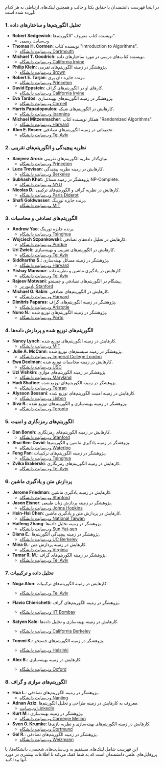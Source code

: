 در اینجا فهرست دانشمندان با حقایق یکتا و جالب و همچنین لینک‌های ارتباطی به هر کدام آورده شده است:

### **1. تحلیل الگوریتم‌ها و ساختارهای داده**
- **Robert Sedgewick**: نویسنده کتاب معروف "الگوریتم‌ها".
  - [وب‌سایت رسمی](http://www.cs.princeton.edu/~rs/)
- **Thomas H. Cormen**: نویسنده کتاب "Introduction to Algorithms".
  - [وب‌سایت دانشگاه Dartmouth](https://www.dartmouth.edu/~cormen/)
- **Michael T. Goodrich**: نویسنده کتاب‌های درسی در مورد ساختارهای داده.
  - [وب‌سایت دانشگاه California Irvine](https://www.ics.uci.edu/~goodrich/)
- **Philip Klein**: پژوهشگر در زمینه الگوریتم‌های تقریبی.
  - [وب‌سایت دانشگاه Brown](https://cs.brown.edu/people/pk/)
- **Robert E. Tarjan**: برنده جایزه دان پری.
  - [وب‌سایت دانشگاه Princeton](http://www.cs.princeton.edu/~tarjan/)
- **David Eppstein**: کارهای او در الگوریتم‌های گراف.
  - [وب‌سایت دانشگاه California Irvine](https://www.ics.uci.edu/~eppstein/)
- **Eva Tardos**: پژوهشگر در زمینه الگوریتم‌های بهینه‌سازی.
  - [وب‌سایت دانشگاه Cornell](https://www.cs.cornell.edu/home/tardos/)
- **Harris Papadopoulos**: کارهایش در الگوریتم‌های شبکه.
  - [وب‌سایت دانشگاه Ioannina](http://www.cs.uoi.gr/~papadop/)
- **Michael Mitzenmacher**: همکار نویسنده کتاب "Randomized Algorithms".
  - [وب‌سایت دانشگاه Harvard](https://www.eecs.harvard.edu/~michaelm/)
- **Alon E. Rosen**: تحقیقاتی در زمینه الگوریتم‌های تصادفی.
  - [وب‌سایت دانشگاه Tel Aviv](https://www.cs.tau.ac.il/~alon/)

### **2. نظریه پیچیدگی و الگوریتم‌های تقریبی**
- **Sanjeev Arora**: بنیان‌گذار نظریه الگوریتم‌های تقریبی.
  - [وب‌سایت دانشگاه Princeton](http://www.cs.princeton.edu/~sanjeev/)
- **Luca Trevisan**: کارهایش در زمینه نظریه پیچیدگی.
  - [وب‌سایت دانشگاه Berkeley](https://people.eecs.berkeley.edu/~luca/)
- **Subhash Khot**: پژوهشگر در زمینه مسائل NP-Complete.
  - [وب‌سایت دانشگاه NYU](https://cs.nyu.edu/~subhash/)
- **Nicolas D.**: کارهایش در نظریه گراف و الگوریتم‌های ترکیبی.
  - [وب‌سایت دانشگاه Paris Diderot](http://www.liafa.univ-paris-diderot.fr/~nicolas/)
- **Shafi Goldwasser**: برنده جایزه تورینگ.
  - [وب‌سایت دانشگاه MIT](https://people.csail.mit.edu/shafi/)

### **3. الگوریتم‌های تصادفی و محاسبات**
- **Andrew Yao**: برنده جایزه تورینگ.
  - [وب‌سایت دانشگاه Tsinghua](http://www.cs.tsinghua.edu.cn/~yao/)
- **Wojciech Szpankowski**: کارهایش در تحلیل داده‌های تصادفی.
  - [وب‌سایت دانشگاه Purdue](https://www.cs.purdue.edu/homes/szpank/)
- **Uri Zwick**: کارهایش در الگوریتم‌های تقریبی و بهینه‌سازی.
  - [وب‌سایت دانشگاه Tel Aviv](https://www.cs.tau.ac.il/~zwick/)
- **Siddhartha S.**: پژوهشگر در زمینه مسائل بهینه‌سازی.
  - [وب‌سایت دانشگاه Harvard](https://www.eecs.harvard.edu/~siddhartha/)
- **Yishay Mansour**: کارهایش در یادگیری ماشین و نظریه داده.
  - [وب‌سایت دانشگاه Tel Aviv](https://www.cs.tau.ac.il/~yishay/)
- **Rajeev Motwani**: پیشگام در الگوریتم‌های تصادفی و جستجو.
  - [یادبود در Stanford](https://cs.stanford.edu/people/motwani/)
- **Michael O. Rabin**: کارهایش در الگوریتم‌های تصادفی.
  - [وب‌سایت دانشگاه Harvard](https://www.seas.harvard.edu/directory/michael-o-rabin)
- **Dimitris Paparas**: پژوهشگر در زمینه الگوریتم‌های گراف.
  - [وب‌سایت دانشگاه Aristotle](https://www.csd.auth.gr/en/staff/paparas)
- **Nuno N.**: پژوهشگر در زمینه الگوریتم‌های توزیع شده.
  - [وب‌سایت دانشگاه Porto](https://webpages.ciencias.ulisboa.pt/~nnunes/)

### **4. الگوریتم‌های توزیع شده و پردازش داده‌ها**
- **Nancy Lynch**: کارهایش در زمینه الگوریتم‌های توزیع شده.
  - [وب‌سایت دانشگاه MIT](https://www.csail.mit.edu/person/nancy-lynch)
- **Julie A. McCann**: پژوهشگر در زمینه سیستم‌های توزیع شده.
  - [وب‌سایت دانشگاه Imperial College London](https://www.imperial.ac.uk/people/julie.mccann)
- **Ewa Deelman**: کارهایش در زمینه محاسبات توزیع شده.
  - [وب‌سایت دانشگاه USC](https://isr.usc.edu/~edeelman/)
- **Uzi Vishkin**: پژوهشگر در زمینه الگوریتم‌های موازی.
  - [وب‌سایت دانشگاه Maryland](https://www.cs.umd.edu/~vishkin/)
- **Hadi Shafiee**: پژوهشگر در زمینه الگوریتم‌های توزیع شده.
  - [وب‌سایت دانشگاه Tehran](https://www.cse.toronto.edu/~hshafiee/)
- **Alysson Bessani**: کارهایش در زمینه امنیت الگوریتم‌های توزیع شده.
  - [وب‌سایت دانشگاه Lisbon](https://www.ncc.unl.pt/~bessani/)
- **Siva R.**: پژوهشگر در زمینه بهینه‌سازی و الگوریتم‌های توزیع شده.
  - [وب‌سایت دانشگاه Toronto](https://www.cs.toronto.edu/~siva/)

### **5. الگوریتم‌های رمزنگاری و امنیت**
- **Dan Boneh**: کارهایش در زمینه الگوریتم‌های رمزنگاری.
  - [وب‌سایت دانشگاه Stanford](https://crypto.stanford.edu/~dabo/)
- **Shai Ben-David**: پژوهشگر در زمینه یادگیری ماشین و الگوریتم‌ها.
  - [وب‌سایت دانشگاه Waterloo](https://cs.uwaterloo.ca/~shai/)
- **Feng Pan**: پژوهشگر در زمینه الگوریتم‌های ترکیبیات.
  - [وب‌سایت دانشگاه Tsinghua](http://www.cs.tsinghua.edu.cn/~fengpan/)
- **Zvika Brakerski**: کارهایش در زمینه الگوریتم‌های رمزنگاری.
  - [وب‌سایت دانشگاه Tel Aviv](https://www.cs.tau.ac.il/~zvika/)

### **6. پردازش متن و یادگیری ماشین**
- **Jerome Friedman**: کارهایش در زمینه یادگیری ماشین.
  - [وب‌سایت دانشگاه Stanford](https://statweb.stanford.edu/~jhf/)
- **Jason Eisner**: پژوهشگر در زمینه پردازش زبان طبیعی.
  - [وب‌سایت دانشگاه Johns Hopkins](https://www.cs.jhu.edu/~jason/)
- **Hsin-Hsi Chen**: کارهایش در پردازش متن و یادگیری ماشین.
  - [وب‌سایت دانشگاه National Taiwan](http://www.csie.ntu.edu.tw/~hhchen/)
- **Haifeng Zhang**: پژوهشگر در زمینه تحلیل داده‌ها.
  - [وب‌سایت دانشگاه Sun Yat-sen](https://cs.sysu.edu.cn/zhanghaifeng/)
- **Diana E.**: پژوهشگر در زمینه پیچیدگی الگوریتم‌ها.
  - [وب‌سایت دانشگاه UC Berkeley](https://people.eecs.berkeley.edu/~diana/)
- **Mina G.**: کارهایش در زمینه پردازش متن.
  - [وب‌سایت دانشگاه Virginia](https://www.cs.virginia.edu/~mina/)
- **Tamar R. M.**: پژوهشگر در زمینه الگوریتم‌های گراف.
  - [وب‌سایت دانشگاه Tel Aviv](https://www.cs.tau.ac.il/~tamar/)

### **7. تحلیل داده و ترکیبیات**
- **Noga Alon**: کارهایش در زمینه الگوریتم‌های ترکیبیات.
  - [وب‌سایت دانشگاه Tel Aviv](https://www.cs.tau.ac.il/~noga/)
- **Flavio Chierichetti**: پژوهشگر در زمینه الگوریتم‌های گراف.


  - [وب‌سایت دانشگاه IIT Bombay](https://www.cse.iitb.ac.in/users/chieri/)
- **Satyen Kale**: کارهایش در زمینه بهینه‌سازی و تحلیل داده‌ها.
  - [وب‌سایت دانشگاه California Berkeley](https://www.eecs.berkeley.edu/~satyen/)
- **Tommi K.**: پژوهشگر در زمینه الگوریتم‌های جستجو.
  - [وب‌سایت دانشگاه Helsinki](https://www.cs.helsinki.fi/u/tommi/)
- **Alex B.**: کارهایش در زمینه بهینه‌سازی.
  - [وب‌سایت دانشگاه Oxford](https://www.cs.ox.ac.uk/people/alex.barto/)

### **8. الگوریتم‌های موازی و گراف**
- **Hua L.**: پژوهشگر در زمینه الگوریتم‌های تصادفی.
  - [وب‌سایت دانشگاه Nanjing](https://www.cs.nju.edu.cn/~hua/)
- **Adnan Aziz**: معروف به کارهایش در زمینه طراحی و تحلیل الگوریتم‌ها.
  - [وب‌سایت LinkedIn](https://www.linkedin.com/in/adnanaziz/)
- **Kurt M.**: پژوهشگر در زمینه بهینه‌سازی.
  - [وب‌سایت دانشگاه Carnegie Mellon](https://www.cs.cmu.edu/~kurt/)
- **Sven O. Krumke**: کارهایش در زمینه الگوریتم‌های بهینه‌سازی و نظریه بازی‌ها.
  - [وب‌سایت دانشگاه Dortmund](https://www.cs.uni-dortmund.de/~krumke/)
- **Gal R.**: پژوهشگر در زمینه الگوریتم‌های تصادفی.
  - [وب‌سایت دانشگاه Weizmann](https://www.wisewood.ac.il/people/gal/)

این فهرست شامل لینک‌های مستقیم به وب‌سایت‌های شخصی، دانشگاه‌ها، یا پروفایل‌های علمی دانشمندان است که به شما کمک می‌کند تا اطلاعات بیشتری در مورد آنها پیدا کنید.
